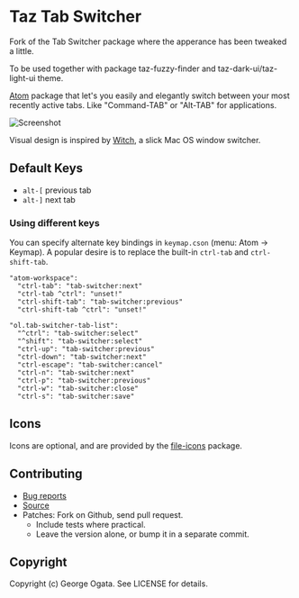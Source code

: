 # Taz Tab Switcher

Fork of the Tab Switcher package where the apperance has been tweaked a little.

To be used together with package taz-fuzzy-finder and taz-dark-ui/taz-light-ui theme.

[Atom][atom] package that let's you easily and elegantly switch between your
most recently active tabs. Like "Command-TAB" or "Alt-TAB" for applications.

![Screenshot](https://raw.githubusercontent.com/oggy/tab-switcher/master/doc/tab-switcher.gif)

Visual design is inspired by [Witch](http://manytricks.com/witch), a slick Mac
OS window switcher.

[atom]: https://atom.io/

## Default Keys

* `alt-[` previous tab
* `alt-]` next tab

### Using different keys

You can specify alternate key bindings in `keymap.cson` (menu: Atom -> Keymap).
A popular desire is to replace the built-in `ctrl-tab` and `ctrl-shift-tab`.

```
"atom-workspace":
  "ctrl-tab": "tab-switcher:next"
  "ctrl-tab ^ctrl": "unset!"
  "ctrl-shift-tab": "tab-switcher:previous"
  "ctrl-shift-tab ^ctrl": "unset!"

"ol.tab-switcher-tab-list":
  "^ctrl": "tab-switcher:select"
  "^shift": "tab-switcher:select"
  "ctrl-up": "tab-switcher:previous"
  "ctrl-down": "tab-switcher:next"
  "ctrl-escape": "tab-switcher:cancel"
  "ctrl-n": "tab-switcher:next"
  "ctrl-p": "tab-switcher:previous"
  "ctrl-w": "tab-switcher:close"
  "ctrl-s": "tab-switcher:save"
```

## Icons

Icons are optional, and are provided by the [file-icons][file-icons] package.

[file-icons]: https://github.com/DanBrooker/file-icons

## Contributing

 * [Bug reports](https://github.com/oggy/tab-switcher/issues)
 * [Source](https://github.com/oggy/tab-switcher)
 * Patches: Fork on Github, send pull request.
   * Include tests where practical.
   * Leave the version alone, or bump it in a separate commit.

## Copyright

Copyright (c) George Ogata. See LICENSE for details.
